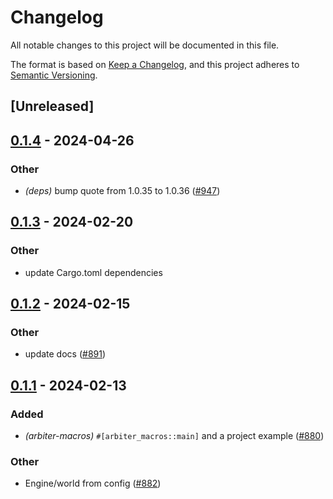 # Changelog
All notable changes to this project will be documented in this file.

The format is based on [Keep a Changelog](https://keepachangelog.com/en/1.0.0/),
and this project adheres to [Semantic Versioning](https://semver.org/spec/v2.0.0.html).

## [Unreleased]

## [0.1.4](https://github.com/astraly-labs/starkbiter/compare/arbiter-macros-v0.1.3...arbiter-macros-v0.1.4) - 2024-04-26

### Other
- *(deps)* bump quote from 1.0.35 to 1.0.36 ([#947](https://github.com/astraly-labs/starkbiter/pull/947))

## [0.1.3](https://github.com/astraly-labs/starkbiter/compare/arbiter-macros-v0.1.2...arbiter-macros-v0.1.3) - 2024-02-20

### Other
- update Cargo.toml dependencies

## [0.1.2](https://github.com/astraly-labs/starkbiter/compare/arbiter-macros-v0.1.1...arbiter-macros-v0.1.2) - 2024-02-15

### Other
- update docs ([#891](https://github.com/astraly-labs/starkbiter/pull/891))

## [0.1.1](https://github.com/astraly-labs/starkbiter/compare/arbiter-macros-v0.1.0...arbiter-macros-v0.1.1) - 2024-02-13

### Added
- *(arbiter-macros)* `#[arbiter_macros::main]` and a project example ([#880](https://github.com/astraly-labs/starkbiter/pull/880))

### Other
- Engine/world from config ([#882](https://github.com/astraly-labs/starkbiter/pull/882))
